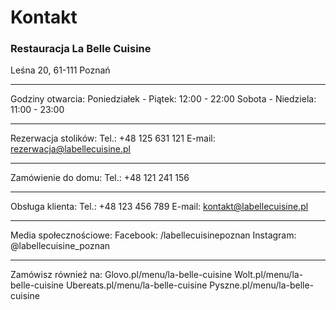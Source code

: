 # Kontakt

### Restauracja La Belle Cuisine
Leśna 20, 61-111 Poznań

---
Godziny otwarcia:
Poniedziałek - Piątek: 12:00 - 22:00
Sobota - Niedziela: 11:00 - 23:00

---
Rezerwacja stolików:
Tel.: +48 125 631 121
E-mail: rezerwacja@labellecuisine.pl

---
Zamówienie do domu:
Tel.: +48 121 241 156

---
Obsługa klienta:
Tel.: +48 123 456 789
E-mail: kontakt@labellecuisine.pl

---
Media społecznościowe:
Facebook: /labellecuisinepoznan
Instagram: @labellecuisine_poznan

---
Zamówisz również na:
Glovo.pl/menu/la-belle-cuisine
Wolt.pl/menu/la-belle-cuisine
Ubereats.pl/menu/la-belle-cuisine
Pyszne.pl/menu/la-belle-cuisine
